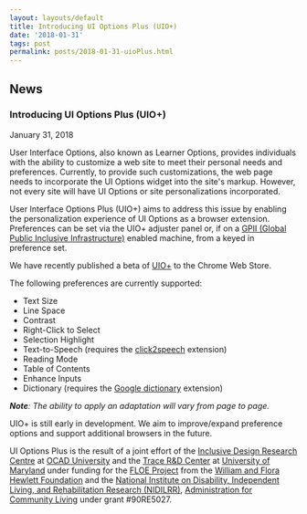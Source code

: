 ```yaml
---
layout: layouts/default
title: Introducing UI Options Plus (UIO+)
date: '2018-01-31'
tags: post
permalink: posts/2018-01-31-uioPlus.html
---
```

<article class="floe-content floe-news-item">
                <h2> News </h2>
                <!-- BEGIN markup for news item -->
                <h3>Introducing UI Options Plus (UIO+)</h3>
                <time class="floe-date" datetime="2018-01-31">January 31, 2018</time>
                <p>
                    User Interface Options, also known as Learner Options, provides individuals with the ability to customize a web
                    site to meet their personal needs and preferences. Currently, to provide such customizations, the web page needs to incorporate the UI Options widget into the site's markup.
                    However, not every site will have UI Options or site personalizations incorporated.
                </p>
                <p>
                    User Interface Options Plus (UIO+) aims to address this issue by enabling the personalization experience of UI Options as a browser extension.
                    Preferences can be set via the UIO+ adjuster panel or, if on a <a href="https://gpii.net/">GPII (Global Public Inclusive Infrastructure)</a> enabled machine, from a keyed in preference set.
                </p>
                <p>
                    We have recently published a beta of <a href="https://chrome.google.com/webstore/detail/ui-options-plus-uio+/okenndailhmikjjfcnmolpaefecbpaek">UIO+</a> to the Chrome Web Store.
                </p>
                <p>
                    The following preferences are currently supported:
                    <ul>
                        <li>Text Size</li>
                        <li>Line Space</li>
                        <li>Contrast</li>
                        <li>Right-Click to Select</li>
                        <li>Selection Highlight</li>
                        <li>Text-to-Speech (requires the <a href="https://chrome.google.com/webstore/detail/click2speech/djfpbemmcokhlllnafdmomgecdlicfhj">click2speech</a> extension)</li>
                        <li>Reading Mode</li>
                        <li>Table of Contents</li>
                        <li>Enhance Inputs</li>
                        <li>Dictionary (requires the <a href="https://chrome.google.com/webstore/detail/google-dictionary-by-goog/mgijmajocgfcbeboacabfgobmjgjcoja">Google dictionary</a> extension)</li>
                    </ul>
                    <em><strong>Note</strong>: The ability to apply an adaptation will vary from page to page.</em>
                </p>
                <p>
                    UIO+ is still early in development. We aim to improve/expand preference options and support additional browsers in the future.
                <p>
                    UI Options Plus is the result of a joint effort of the <a href="https://idrc.ocadu.ca/">Inclusive Design Research Centre</a> at <a href="https://www.ocadu.ca/">OCAD University</a>
                    and the <a href="https://trace.umd.edu/">Trace R&D Center</a> at <a href="https://umd.edu/">University of Maryland</a> under funding for the <a href="https://floeproject.org/">FLOE Project</a>
                    from the <a href="https://www.hewlett.org/">William and Flora Hewlett Foundation</a> and the
                    <a href="https://www.acl.gov/about-acl/about-national-institute-disability-independent-living-and-rehabilitation-research">National Institute on Disability, Independent Living, and Rehabilitation Research (NIDILRR)</a>,
                    <a href="https://www.acl.gov/">Administration for Community Living</a> under grant #90RE5027.
                </p>
            </article>
